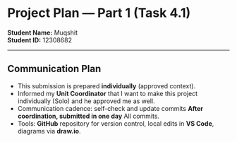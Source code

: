 
# Project Plan — Part 1 (Task 4.1)

**Student Name:** Muqshit  
**Student ID:** 12308682  

---

## Communication Plan
- This submission is prepared **individually** (approved context).
- Informed my **Unit Coordinator** that I want to make this project individually (Solo) and he approved me as well.
- Communication cadence: self-check and update commits **After coordination, submitted in one day** All commits.  
- Tools: **GitHub** repository for version control, local edits in **VS Code**, diagrams via **draw.io**.  
